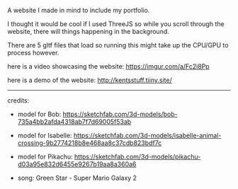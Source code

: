 A website I made in mind to include my portfolio.

I thought it would be cool if I used ThreeJS so while you scroll through the website, there will things happening in the background.

There are 5 gltf files that load so running this might take up the CPU/GPU to process however.

here is a video showcasing the website: https://imgur.com/a/Fc2i8Pp  

here is a demo of the website: http://kentsstuff.tiiny.site/

---

credits:

- model for Bob: https://sketchfab.com/3d-models/bob-735a4bb2afda4318ab7f7d69005f53ab

- model for Isabelle: https://sketchfab.com/3d-models/isabelle-animal-crossing-9b2774218b8e468aa8c37cdb823bdf7c

- model for Pikachu: https://sketchfab.com/3d-models/pikachu-d03a95e832d6455e9267b19aa8a360a6

- song: Green Star - Super Mario Galaxy 2
